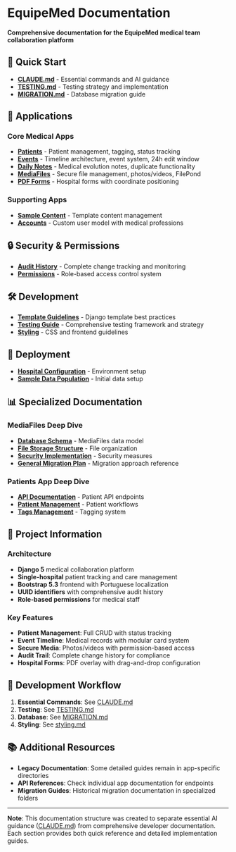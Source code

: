 # EquipeMed Documentation

**Comprehensive documentation for the EquipeMed medical team collaboration platform**

## 🚀 Quick Start

- **[CLAUDE.md](../CLAUDE.md)** - Essential commands and AI guidance
- **[TESTING.md](TESTING.md)** - Testing strategy and implementation
- **[MIGRATION.md](MIGRATION.md)** - Database migration guide

## 📱 Applications

### Core Medical Apps
- **[Patients](apps/patients.md)** - Patient management, tagging, status tracking
- **[Events](apps/events.md)** - Timeline architecture, event system, 24h edit window
- **[Daily Notes](apps/dailynotes.md)** - Medical evolution notes, duplicate functionality
- **[MediaFiles](apps/mediafiles.md)** - Secure file management, photos/videos, FilePond
- **[PDF Forms](apps/pdf-forms.md)** - Hospital forms with coordinate positioning

### Supporting Apps
- **[Sample Content](sample_content/)** - Template content management
- **[Accounts](../apps/accounts/)** - Custom user model with medical professions

## 🔒 Security & Permissions

- **[Audit History](security/audit-history.md)** - Complete change tracking and monitoring
- **[Permissions](permissions/)** - Role-based access control system

## 🛠️ Development

- **[Template Guidelines](development/template-guidelines.md)** - Django template best practices
- **[Testing Guide](TESTING.md)** - Comprehensive testing framework and strategy
- **[Styling](styling.md)** - CSS and frontend guidelines

## 🚀 Deployment

- **[Hospital Configuration](deployment/hospital-configuration.md)** - Environment setup
- **[Sample Data Population](sample-data-population.md)** - Initial data setup

## 📊 Specialized Documentation

### MediaFiles Deep Dive
- **[Database Schema](mediafiles/database_schema.md)** - MediaFiles data model
- **[File Storage Structure](mediafiles/file_storage_structure.md)** - File organization
- **[Security Implementation](mediafiles/security_implementation.md)** - Security measures
- **[General Migration Plan](mediafiles/migration_plan.md)** - Migration approach reference

### Patients App Deep Dive  
- **[API Documentation](patients/api.md)** - Patient API endpoints
- **[Patient Management](patients/patient_management.md)** - Patient workflows
- **[Tags Management](patients/tags_management.md)** - Tagging system

## 📝 Project Information

### Architecture
- **Django 5** medical collaboration platform
- **Single-hospital** patient tracking and care management
- **Bootstrap 5.3** frontend with Portuguese localization
- **UUID identifiers** with comprehensive audit history
- **Role-based permissions** for medical staff

### Key Features
- **Patient Management**: Full CRUD with status tracking
- **Event Timeline**: Medical records with modular card system
- **Secure Media**: Photos/videos with permission-based access
- **Audit Trail**: Complete change history for compliance
- **Hospital Forms**: PDF overlay with drag-and-drop configuration

## 🔧 Development Workflow

1. **Essential Commands**: See [CLAUDE.md](../CLAUDE.md)
2. **Testing**: See [TESTING.md](TESTING.md) 
3. **Database**: See [MIGRATION.md](MIGRATION.md)
4. **Styling**: See [styling.md](styling.md)

## 📚 Additional Resources

- **Legacy Documentation**: Some detailed guides remain in app-specific directories
- **API References**: Check individual app documentation for endpoints
- **Migration Guides**: Historical migration documentation in specialized folders

---

**Note**: This documentation structure was created to separate essential AI guidance ([CLAUDE.md](../CLAUDE.md)) from comprehensive developer documentation. Each section provides both quick reference and detailed implementation guides.